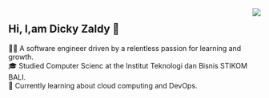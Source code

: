 <img align="right" src="https://visitor-badge.laobi.icu/badge?page_id=Deku077-zaldy.Deku077-zaldy" />


## Hi, I,am Dicky Zaldy 👋

👨‍💻 A software engineer driven by a relentless passion for learning and growth.</br>
🎓 Studied Computer Scienc at the Institut Teknologi dan Bisnis STIKOM BALI.</br>
💭 Currently learning about cloud computing and DevOps.</br>
